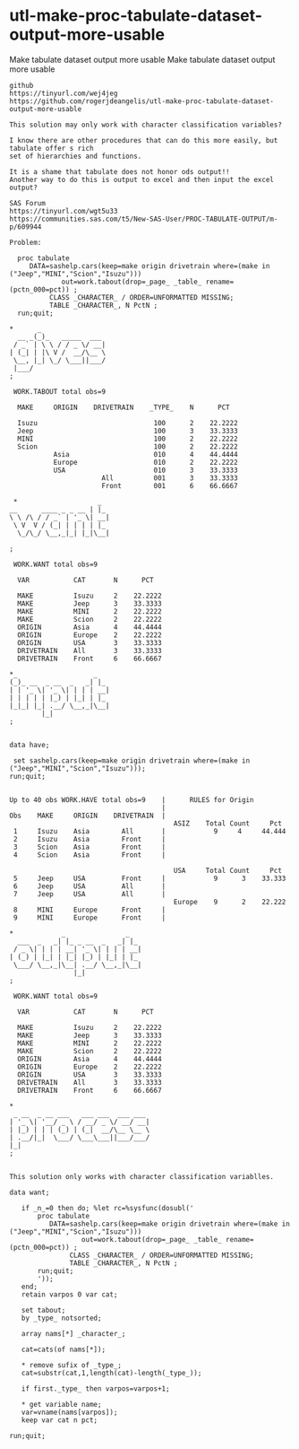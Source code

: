 # utl-make-proc-tabulate-dataset-output-more-usable
Make tabulate dataset output more usable 
    Make tabulate dataset output more usable                                                                        
                                                                                                                    
    github                                                                                                          
    https://tinyurl.com/wej4jeg                                                                                     
    https://github.com/rogerjdeangelis/utl-make-proc-tabulate-dataset-output-more-usable                            
                                                                                                                    
    This solution may only work with character classification variables?                                            
                                                                                                                    
    I know there are other procedures that can do this more easily, but tabulate offer s rich                       
    set of hierarchies and functions.                                                                               
                                                                                                                    
    It is a shame that tabulate does not honor ods output!!                                                         
    Another way to do this is output to excel and then input the excel output?                                      
                                                                                                                    
    SAS Forum                                                                                                       
    https://tinyurl.com/wgt5u33                                                                                     
    https://communities.sas.com/t5/New-SAS-User/PROC-TABULATE-OUTPUT/m-p/609944                                     
                                                                                                                    
    Problem:                                                                                                        
                                                                                                                    
      proc tabulate                                                                                                 
         DATA=sashelp.cars(keep=make origin drivetrain where=(make in ("Jeep","MINI","Scion","Isuzu")))             
                 out=work.tabout(drop=_page_ _table_ rename=(pctn_000=pct)) ;                                       
              CLASS _CHARACTER_ / ORDER=UNFORMATTED MISSING;                                                        
              TABLE _CHARACTER_, N PctN ;                                                                           
      run;quit;                                                                                                     
                                                                                                                    
    *      _                                                                                                        
      __ _(_)_   _____  ___                                                                                         
     / _` | \ \ / / _ \/ __|                                                                                        
    | (_| | |\ V /  __/\__ \                                                                                        
     \__, |_| \_/ \___||___/                                                                                        
     |___/                                                                                                          
    ;                                                                                                               
                                                                                                                    
     WORK.TABOUT total obs=9                                                                                        
                                                                                                                    
      MAKE     ORIGIN    DRIVETRAIN    _TYPE_    N      PCT                                                         
                                                                                                                    
      Isuzu                             100      2    22.2222                                                       
      Jeep                              100      3    33.3333                                                       
      MINI                              100      2    22.2222                                                       
      Scion                             100      2    22.2222                                                       
               Asia                     010      4    44.4444                                                       
               Europe                   010      2    22.2222                                                       
               USA                      010      3    33.3333                                                       
                           All          001      3    33.3333                                                       
                           Front        001      6    66.6667                                                       
                                                                                                                    
     *                    _                                                                                         
    __      ____ _ _ __ | |_                                                                                        
    \ \ /\ / / _` | '_ \| __|                                                                                       
     \ V  V / (_| | | | | |_                                                                                        
      \_/\_/ \__,_|_| |_|\__|                                                                                       
                                                                                                                    
    ;                                                                                                               
                                                                                                                    
     WORK.WANT total obs=9                                                                                          
                                                                                                                    
      VAR           CAT       N      PCT                                                                            
                                                                                                                    
      MAKE          Isuzu     2    22.2222                                                                          
      MAKE          Jeep      3    33.3333                                                                          
      MAKE          MINI      2    22.2222                                                                          
      MAKE          Scion     2    22.2222                                                                          
      ORIGIN        Asia      4    44.4444                                                                          
      ORIGIN        Europe    2    22.2222                                                                          
      ORIGIN        USA       3    33.3333                                                                          
      DRIVETRAIN    All       3    33.3333                                                                          
      DRIVETRAIN    Front     6    66.6667                                                                          
                                                                                                                    
    *_                   _                                                                                          
    (_)_ __  _ __  _   _| |_                                                                                        
    | | '_ \| '_ \| | | | __|                                                                                       
    | | | | | |_) | |_| | |_                                                                                        
    |_|_| |_| .__/ \__,_|\__|                                                                                       
            |_|                                                                                                     
    ;                                                                                                               
                                                                                                                    
                                                                                                                    
    data have;                                                                                                      
                                                                                                                    
     set sashelp.cars(keep=make origin drivetrain where=(make in ("Jeep","MINI","Scion","Isuzu")));                 
    run;quit;                                                                                                       
                                                                                                                    
                                                                                                                    
    Up to 40 obs WORK.HAVE total obs=9    |      RULES for Origin                                                   
                                          |                                                                         
    Obs    MAKE     ORIGIN    DRIVETRAIN  |                                                                         
                                             ASIZ    Total Count     Pct                                            
     1     Isuzu    Asia        All       |            9     4     44.444                                           
     2     Isuzu    Asia        Front     |                                                                         
     3     Scion    Asia        Front     |                                                                         
     4     Scion    Asia        Front     |                                                                         
                                                                                                                    
                                             USA     Total Count     Pct                                            
     5     Jeep     USA         Front     |            9      3    33.333                                           
     6     Jeep     USA         All       |                                                                         
     7     Jeep     USA         All       |                                                                         
                                             Europe    9      2    22.222                                           
     8     MINI     Europe      Front     |                                                                         
     9     MINI     Europe      Front     |                                                                         
                                                                                                                    
    *            _               _                                                                                  
      ___  _   _| |_ _ __  _   _| |_                                                                                
     / _ \| | | | __| '_ \| | | | __|                                                                               
    | (_) | |_| | |_| |_) | |_| | |_                                                                                
     \___/ \__,_|\__| .__/ \__,_|\__|                                                                               
                    |_|                                                                                             
    ;                                                                                                               
                                                                                                                    
     WORK.WANT total obs=9                                                                                          
                                                                                                                    
      VAR           CAT       N      PCT                                                                            
                                                                                                                    
      MAKE          Isuzu     2    22.2222                                                                          
      MAKE          Jeep      3    33.3333                                                                          
      MAKE          MINI      2    22.2222                                                                          
      MAKE          Scion     2    22.2222                                                                          
      ORIGIN        Asia      4    44.4444                                                                          
      ORIGIN        Europe    2    22.2222                                                                          
      ORIGIN        USA       3    33.3333                                                                          
      DRIVETRAIN    All       3    33.3333                                                                          
      DRIVETRAIN    Front     6    66.6667                                                                          
                                                                                                                    
    *                                                                                                               
     _ __  _ __ ___   ___ ___  ___ ___                                                                              
    | '_ \| '__/ _ \ / __/ _ \/ __/ __|                                                                             
    | |_) | | | (_) | (_|  __/\__ \__ \                                                                             
    | .__/|_|  \___/ \___\___||___/___/                                                                             
    |_|                                                                                                             
    ;                                                                                                               
                                                                                                                    
                                                                                                                    
    This solution only works with character classification variablles.                                              
                                                                                                                    
    data want;                                                                                                      
                                                                                                                    
       if _n_=0 then do; %let rc=%sysfunc(dosubl('                                                                  
           proc tabulate                                                                                            
              DATA=sashelp.cars(keep=make origin drivetrain where=(make in ("Jeep","MINI","Scion","Isuzu")))        
                      out=work.tabout(drop=_page_ _table_ rename=(pctn_000=pct)) ;                                  
                   CLASS _CHARACTER_ / ORDER=UNFORMATTED MISSING;                                                   
                   TABLE _CHARACTER_, N PctN ;                                                                      
           run;quit;                                                                                                
           '));                                                                                                     
       end;                                                                                                         
       retain varpos 0 var cat;                                                                                     
                                                                                                                    
       set tabout;                                                                                                  
       by _type_ notsorted;                                                                                         
                                                                                                                    
       array nams[*] _character_;                                                                                   
                                                                                                                    
       cat=cats(of nams[*]);                                                                                        
                                                                                                                    
       * remove sufix of _type_;                                                                                    
       cat=substr(cat,1,length(cat)-length(_type_));                                                                
                                                                                                                    
       if first._type_ then varpos=varpos+1;                                                                        
                                                                                                                    
       * get variable name;                                                                                         
       var=vname(nams[varpos]);                                                                                     
       keep var cat n pct;                                                                                          
                                                                                                                    
    run;quit;                                                                                                       
                                                                                                                    
